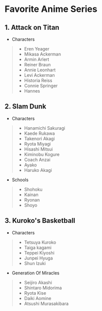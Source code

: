 # Favorite Anime Series
## 1. **Attack on Titan**
- Characters
> - Eren Yeager
> - Mikasa Ackerman
> - Armin Arlert
> - Reiner Braun
> - Annie Leonhart
> - Levi Ackerman
> - Historia Reiss
> - Connie Springer
> - Hannes
## 2. **Slam Dunk**
- Characters
> - Hanamichi Sakuragi
> - Kaede Rukawa
> - Takenori Akagi
> - Ryota Miyagi
> - Hisashi Mitsui
> - Kiminobu Kogure
> - Coach Anzai
> - Ayako
> - Haruko Akagi
- Schools
> - Shohoku
> - Kainan
> - Ryonan
> - Shoyo
## 3. **Kuroko's Basketball**
- Characters
> - Tetsuya Kuroko
> - Taiga kagami
> - Teppei Kiyoshi
> - Junpei Hyuga
> - Shun Izuki
- Generation Of Miracles
> - Seijiro Akashi
> - Shintaro Midorima
> - Ryota Kise
> - Daiki Aomine
> - Atsushi Murasakibara
